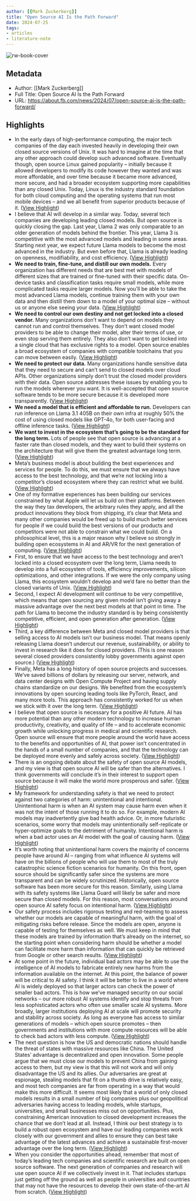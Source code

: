 ```yaml
---
author: [[Mark Zuckerberg]]
title: "Open Source AI Is the Path Forward"
date: 2024-07-25
tags: 
- articles
- literature-note
---
```

![rw-book-cover](https://about.fb.com/wp-content/uploads/2024/07/MZ-Open-Letter-AI_Social-Share.jpg?w=1200)

## Metadata
- Author: [[Mark Zuckerberg]]
- Full Title: Open Source AI Is the Path Forward
- URL: https://about.fb.com/news/2024/07/open-source-ai-is-the-path-forward/

## Highlights
- In the early days of high-performance computing, the major tech companies of the day each invested heavily in developing their own closed source versions of Unix. It was hard to imagine at the time that any other approach could develop such advanced software. Eventually though, open source Linux gained popularity – initially because it allowed developers to modify its code however they wanted and was more affordable, and over time because it became more advanced, more secure, and had a broader ecosystem supporting more capabilities than any closed Unix. Today, Linux is the industry standard foundation for both cloud computing and the operating systems that run most mobile devices – and we all benefit from superior products because of it. ([View Highlight](https://read.readwise.io/read/01j3m8esexk9768zr39agvwy87))
- I believe that AI will develop in a similar way. Today, several tech companies are developing leading closed models. But open source is quickly closing the gap. Last year, Llama 2 was only comparable to an older generation of models behind the frontier. This year, Llama 3 is competitive with the most advanced models and leading in some areas. Starting next year, we expect future Llama models to become the most advanced in the industry. But even before that, Llama is already leading on openness, modifiability, and cost efficiency. ([View Highlight](https://read.readwise.io/read/01j3m8f6ccp4pa29gp94c1rsm9))
- **We need to train, fine-tune, and distill our own models.** Every organization has different needs that are best met with models of different sizes that are trained or fine-tuned with their specific data. On-device tasks and classification tasks require small models, while more complicated tasks require larger models. Now you’ll be able to take the most advanced Llama models, continue training them with your own data and then distill them down to a model of your optimal size – without us or anyone else seeing your data. ([View Highlight](https://read.readwise.io/read/01j3m8h05225n4fnng9ehmp57b))
- **We need to control our own destiny and not get locked into a closed vendor.** Many organizations don’t want to depend on models they cannot run and control themselves. They don’t want closed model providers to be able to change their model, alter their terms of use, or even stop serving them entirely. They also don’t want to get locked into a single cloud that has exclusive rights to a model. Open source enables a broad ecosystem of companies with compatible toolchains that you can move between easily. ([View Highlight](https://read.readwise.io/read/01j3m8hfm6c3g12jv99fvhhpzv))
- **We need to protect our data.** Many organizations handle sensitive data that they need to secure and can’t send to closed models over cloud APIs. Other organizations simply don’t trust the closed model providers with their data. Open source addresses these issues by enabling you to run the models wherever you want. It is well-accepted that open source software tends to be more secure because it is developed more transparently. ([View Highlight](https://read.readwise.io/read/01j3m8hxyy8njk7kpzrwswmcyh))
- **We need a model that is efficient and affordable to run.** Developers can run inference on Llama 3.1 405B on their own infra at roughly 50% the cost of using closed models like GPT-4o, for both user-facing and offline inference tasks. ([View Highlight](https://read.readwise.io/read/01j3m8jf89smv0cfb6z85bf34z))
- **We want to invest in the ecosystem that’s going to be the standard for the long term.** Lots of people see that open source is advancing at a faster rate than closed models, and they want to build their systems on the architecture that will give them the greatest advantage long term. ([View Highlight](https://read.readwise.io/read/01j3m8jneh6ch7tstd93t7svjc))
- Meta’s business model is about building the best experiences and services for people. To do this, we must ensure that we always have access to the best technology, and that we’re not locking into a competitor’s closed ecosystem where they can restrict what we build. ([View Highlight](https://read.readwise.io/read/01j3m8kbnp8xqn6empe4jrz8w4))
- One of my formative experiences has been building our services constrained by what Apple will let us build on their platforms. Between the way they tax developers, the arbitrary rules they apply, and all the product innovations they block from shipping, it’s clear that Meta and many other companies would be freed up to build much better services for people if we could build the best versions of our products and competitors were not able to constrain what we could build. On a philosophical level, this is a major reason why I believe so strongly in building open ecosystems in AI and AR/VR for the next generation of computing. ([View Highlight](https://read.readwise.io/read/01j3m8kr9yqyea0vhvzcp6f4mv))
- First, to ensure that we have access to the best technology and aren’t locked into a closed ecosystem over the long term, Llama needs to develop into a full ecosystem of tools, efficiency improvements, silicon optimizations, and other integrations. If we were the only company using Llama, this ecosystem wouldn’t develop and we’d fare no better than the closed variants of Unix. ([View Highlight](https://read.readwise.io/read/01j3m8mfev9a4e9wyayr5ew6y9))
- Second, I expect AI development will continue to be very competitive, which means that open sourcing any given model isn’t giving away a massive advantage over the next best models at that point in time. The path for Llama to become the industry standard is by being consistently competitive, efficient, and open generation after generation. ([View Highlight](https://read.readwise.io/read/01j3m8mqxp835d6kcczm2xyq06))
- Third, a key difference between Meta and closed model providers is that selling access to AI models isn’t our business model. That means openly releasing Llama doesn’t undercut our revenue, sustainability, or ability to invest in research like it does for closed providers. (This is one reason several closed providers consistently lobby governments against open source.) ([View Highlight](https://read.readwise.io/read/01j3m8na612q03syjqt3qs3z52))
- Finally, Meta has a long history of open source projects and successes. We’ve saved billions of dollars by releasing our server, network, and data center designs with Open Compute Project and having supply chains standardize on our designs. We benefited from the ecosystem’s innovations by open sourcing leading tools like PyTorch, React, and many more tools. This approach has consistently worked for us when we stick with it over the long term. ([View Highlight](https://read.readwise.io/read/01j3m8nwbn8173wjnsvjy4421p))
- I believe that open source is necessary for a positive AI future. AI has more potential than any other modern technology to increase human productivity, creativity, and quality of life – and to accelerate economic growth while unlocking progress in medical and scientific research. Open source will ensure that more people around the world have access to the benefits and opportunities of AI, that power isn’t concentrated in the hands of a small number of companies, and that the technology can be deployed more evenly and safely across society. ([View Highlight](https://read.readwise.io/read/01j3m8pc0epxkges9nt3n8gp4j))
- There is an ongoing debate about the safety of open source AI models, and my view is that open source AI will be safer than the alternatives. I think governments will conclude it’s in their interest to support open source because it will make the world more prosperous and safer. ([View Highlight](https://read.readwise.io/read/01j3m8phnmq9gtq5rpr9y03sa1))
- My framework for understanding safety is that we need to protect against two categories of harm: unintentional and intentional. Unintentional harm is when an AI system may cause harm even when it was not the intent of those running it to do so. For example, modern AI models may inadvertently give bad health advice. Or, in more futuristic scenarios, some worry that models may unintentionally self-replicate or hyper-optimize goals to the detriment of humanity. Intentional harm is when a bad actor uses an AI model with the goal of causing harm. ([View Highlight](https://read.readwise.io/read/01j3m8ptv2xc7hvr3sd716a0fm))
- It’s worth noting that unintentional harm covers the majority of concerns people have around AI – ranging from what influence AI systems will have on the billions of people who will use them to most of the truly catastrophic science fiction scenarios for humanity. On this front, open source should be significantly safer since the systems are more transparent and can be widely scrutinized. Historically, open source software has been more secure for this reason. Similarly, using Llama with its safety systems like Llama Guard will likely be safer and more secure than closed models. For this reason, most conversations around open source AI safety focus on intentional harm. ([View Highlight](https://read.readwise.io/read/01j3m8qdb6aftfv9yz5t9wqx1m))
- Our safety process includes rigorous testing and red-teaming to assess whether our models are capable of meaningful harm, with the goal of mitigating risks before release. Since the models are open, anyone is capable of testing for themselves as well. We must keep in mind that these models are trained by information that’s already on the internet, so the starting point when considering harm should be whether a model can facilitate more harm than information that can quickly be retrieved from Google or other search results. ([View Highlight](https://read.readwise.io/read/01j3m8qp1y3tmnx6m312bv5m7f))
- At some point in the future, individual bad actors may be able to use the intelligence of AI models to fabricate entirely new harms from the information available on the internet. At this point, the balance of power will be critical to AI safety. I think it will be better to live in a world where AI is widely deployed so that larger actors can check the power of smaller bad actors. This is how we’ve managed security on our social networks – our more robust AI systems identify and stop threats from less sophisticated actors who often use smaller scale AI systems. More broadly, larger institutions deploying AI at scale will promote security and stability across society. As long as everyone has access to similar generations of models – which open source promotes – then governments and institutions with more compute resources will be able to check bad actors with less compute. ([View Highlight](https://read.readwise.io/read/01j3m8r95fjbsg5sv3s09h5029))
- The next question is how the US and democratic nations should handle the threat of states with massive resources like China. The United States’ advantage is decentralized and open innovation. Some people argue that we must close our models to prevent China from gaining access to them, but my view is that this will not work and will only disadvantage the US and its allies. Our adversaries are great at espionage, stealing models that fit on a thumb drive is relatively easy, and most tech companies are far from operating in a way that would make this more difficult. It seems most likely that a world of only closed models results in a small number of big companies plus our geopolitical adversaries having access to leading models, while startups, universities, and small businesses miss out on opportunities. Plus, constraining American innovation to closed development increases the chance that we don’t lead at all. Instead, I think our best strategy is to build a robust open ecosystem and have our leading companies work closely with our government and allies to ensure they can best take advantage of the latest advances and achieve a sustainable first-mover advantage over the long term. ([View Highlight](https://read.readwise.io/read/01j3m8s1h0t45dqyn9xv7yxgh1))
- When you consider the opportunities ahead, remember that most of today’s leading tech companies and scientific research are built on open source software. The next generation of companies and research will use open source AI if we collectively invest in it. That includes startups just getting off the ground as well as people in universities and countries that may not have the resources to develop their own state-of-the-art AI from scratch. ([View Highlight](https://read.readwise.io/read/01j3m8smkajezgpyjt5fa4hb5c))
